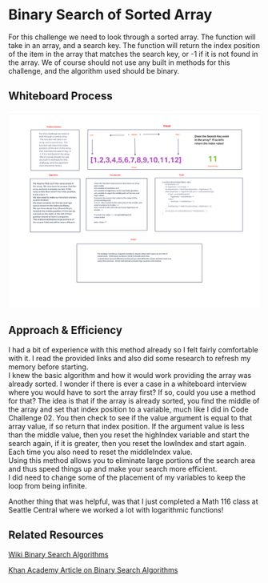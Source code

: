 # Binary Search of Sorted Array

For this challenge we need to look through a sorted array.  The function will take in an array, and a search key.  The function will return the index position of the item in the array that matches the search key, or -1 if it is not found in the array.  We of course should not use any built in methods for this challenge, and the algorithm used should be binary.

## Whiteboard Process

![Whiteboard](./array-binary-search.png)

## Approach & Efficiency

I had a bit of experience with this method already so I felt fairly comfortable with it.  I read the provided links and also did some research to refresh my memory before starting.  
I knew the basic algorithm and how it would work providing the array was already sorted.  I wonder if there is ever a case in a whiteboard interview where you would have to sort the array first?  If so, could you use a method for that?
The idea is that if the array is already sorted, you find the middle of the array and set that index position to a variable, much like I did in Code Challenge 02.  You then check to see if the value argument is equal to that array value, if so return that index position.  If the argument value is less than the middle value, then you reset the highIndex variable and start the search again, if it is greater, then you reset the lowIndex and start again.  Each time you also need to reset the middleIndex value.  
Using this method allows you to eliminate large portions of the search area and thus speed things up and make your search more efficient.  
I did need to change some of the placement of my variables to keep the loop from being infinite.

Another thing that was helpful, was that I just completed a Math 116 class at Seattle Central where we worked a lot with logarithmic functions! 

## Related Resources

[Wiki Binary Search Algorithms](https://en.wikipedia.org/wiki/Binary_search_algorithm)

[Khan Academy Article on Binary Search Algorithms](https://www.khanacademy.org/computing/computer-science/algorithms/binary-search/a/binary-search)